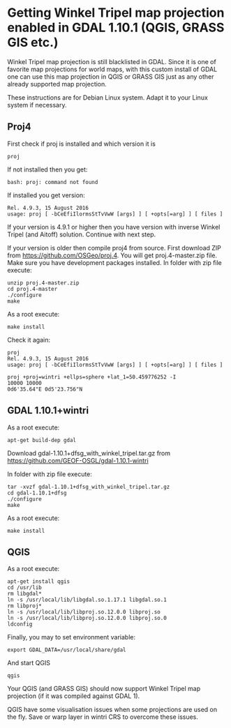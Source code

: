 
# Getting Winkel Tripel map projection enabled in GDAL 1.10.1 (QGIS, GRASS GIS etc.)

Winkel Tripel map projection is still blacklisted in GDAL. Since it is one of favorite map projections for world maps, with this custom install of GDAL one can use this map projection in QGIS or GRASS GIS just as any other already supported map projection.

These instructions are for Debian Linux system. Adapt it to your Linux system if necessary.

## Proj4

First check if proj is installed and which version it is 
```
proj
```
If not installed then you get:
```
bash: proj: command not found
```
If installed you get version:
```
Rel. 4.9.3, 15 August 2016
usage: proj [ -bCeEfiIlormsStTvVwW [args] ] [ +opts[=arg] ] [ files ]
```
If your version is 4.9.1 or higher then you have version with inverse Winkel Tripel (and Aitoff) solution. Continue with next step.

If your version is older then compile proj4 from source. First download ZIP from https://github.com/OSGeo/proj.4. You will get proj.4-master.zip file. Make sure you have development packages installed. In folder with zip file execute:
```
unzip proj.4-master.zip
cd proj.4-master
./configure
make
```
As a root execute:
```
make install
```
Check it again:
```
proj
Rel. 4.9.3, 15 August 2016
usage: proj [ -bCeEfiIlormsStTvVwW [args] ] [ +opts[=arg] ] [ files ]

proj +proj=wintri +ellps=sphere +lat_1=50.459776252 -I
10000 10000
0d6'35.64"E	0d5'23.756"N
```
## GDAL 1.10.1+wintri

As a root execute:
```
apt-get build-dep gdal
```
Download gdal-1.10.1+dfsg_with_winkel_tripel.tar.gz from https://github.com/GEOF-OSGL/gdal-1.10.1-wintri

In folder with zip file execute:
```
tar -xvzf gdal-1.10.1+dfsg_with_winkel_tripel.tar.gz
cd gdal-1.10.1+dfsg
./configure
make
```
As a root execute:

```
make install
```

## QGIS

As a root execute:
```
apt-get install qgis
cd /usr/lib
rm libgdal*
ln -s /usr/local/lib/libgdal.so.1.17.1 libgdal.so.1
rm libproj*
ln -s /usr/local/lib/libproj.so.12.0.0 libproj.so
ln -s /usr/local/lib/libproj.so.12.0.0 libproj.so.0
ldconfig
```
Finally, you may to set environment variable:
```
export GDAL_DATA=/usr/local/share/gdal
```
And start QGIS
```
qgis
```

Your QGIS (and GRASS GIS) should now support Winkel Tripel map projection (if it was compiled against GDAL 1).

QGIS have some visualisation issues when some projections are used on the fly. Save or warp layer in wintri CRS to overcome these issues.
